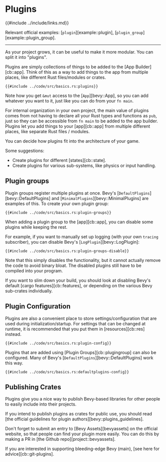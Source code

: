 # Plugins

{{#include ../include/links.md}}

Relevant official examples:
[`plugin`][example::plugin],
[`plugin_group`][example::plugin_group].

---

As your project grows, it can be useful to make it more modular. You can
split it into "plugins".

Plugins are simply collections of things to be added to the [App
Builder][cb::app]. Think of this as a way to add things to the app from
multiple places, like different Rust files/modules or crates.

```rust,no_run,noplayground
{{#include ../code/src/basics.rs:plugins}}
```

Note how you get `&mut` access to the [`App`][bevy::App], so you can
add whatever you want to it, just like you can do from your `fn main`.

For internal organization in your own project, the main value of plugins
comes from not having to declare all your Rust types and functions as
`pub`, just so they can be accessible from `fn main` to be added to the
app builder. Plugins let you add things to your [app][cb::app] from multiple
different places, like separate Rust files / modules.

You can decide how plugins fit into the architecture of your game.

Some suggestions:
 - Create plugins for different [states][cb::state].
 - Create plugins for various sub-systems, like physics or input handling.

## Plugin groups

Plugin groups register multiple plugins at once.
Bevy's [`DefaultPlugins`][bevy::DefaultPlugins] and
[`MinimalPlugins`][bevy::MinimalPlugins] are examples of this.
To create your own plugin group:

```rust,no_run,noplayground
{{#include ../code/src/basics.rs:plugin-groups}}
```

When adding a plugin group to the [app][cb::app], you can disable some
plugins while keeping the rest.

For example, if you want to manually set up logging (with your own `tracing`
subscriber), you can disable Bevy's [`LogPlugin`][bevy::LogPlugin]:

```rust,no_run,noplayground
{{#include ../code/src/basics.rs:plugin-groups-disable}}
```

Note that this simply disables the functionality, but it cannot actually
remove the code to avoid binary bloat. The disabled plugins still have to
be compiled into your program.

If you want to slim down your build, you should look at disabling Bevy's
default [cargo features][cb::features], or depending on the various Bevy
sub-crates individually.

## Plugin Configuration

Plugins are also a convenient place to store settings/configuration that are
used during initialization/startup. For settings that can be changed at runtime,
it is recommended that you put them in [resources][cb::res] instead.

```rust,no_run,noplayground
{{#include ../code/src/basics.rs:plugin-config}}
```

Plugins that are added using [Plugin Groups][cb::plugingroup] can also be
configured. Many of Bevy's [`DefaultPlugins`][bevy::DefaultPlugins] work
this way.

```rust,no_run,noplayground
{{#include ../code/src/basics.rs:defaultplugins-config}}
```

## Publishing Crates

Plugins give you a nice way to publish Bevy-based libraries for other people
to easily include into their projects.

If you intend to publish plugins as crates for public use, you should read
[the official guidelines for plugin authors][bevy::plugins_guidelines].

Don't forget to submit an entry to [Bevy Assets][bevyassets] on the official
website, so that people can find your plugin more easily. You can do this
by making a PR in [the Github repo][project::bevyassets].

If you are interested in supporting bleeding-edge Bevy (main), [see here
for advice][cb::git-plugins].
